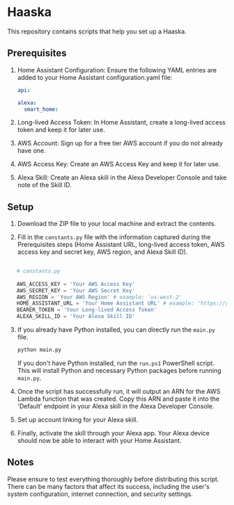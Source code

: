 #   Haaska

This repository contains scripts that help you set up a Haaska.

## Prerequisites

1.  Home Assistant Configuration: Ensure the following YAML entries are added to your Home Assistant configuration.yaml file:
    
    ```yaml
    api:
    
    alexa:
      smart_home:
    ```
2.  Long-lived Access Token: In Home Assistant, create a long-lived access token and keep it for later use.
    
3.  AWS Account: Sign up for a free tier AWS account if you do not already have one.
    
4.  AWS Access Key: Create an AWS Access Key and keep it for later use.
    
5.  Alexa Skill: Create an Alexa skill in the Alexa Developer Console and take note of the Skill ID.
    

## Setup

1.  Download the ZIP file to your local machine and extract the contents.
    
2.  Fill in the `constants.py` file with the information captured during the Prerequisites steps (Home Assistant URL, long-lived access token, AWS access key and secret key, AWS region, and Alexa Skill ID).
    
 ```py
    
    # constants.py
    
    AWS_ACCESS_KEY = 'Your AWS Access Key'
    AWS_SECRET_KEY = 'Your AWS Secret Key'
    AWS_REGION = 'Your AWS Region' # example: 'us-west-2'
    HOME_ASSISTANT_URL = 'Your Home Assistant URL' # example: 'https://your-home-assistant-url.com'
    BEARER_TOKEN = 'Your Long-lived Access Token'
    ALEXA_SKILL_ID = 'Your Alexa Skill ID'
  ```
3.  If you already have Python installed, you can directly run the `main.py` file.
    
    ```bash
    python main.py
    ```
    If you don't have Python installed, run the `run.ps1` PowerShell script. 
    This will install Python and necessary Python packages before running `main.py`.
    
4.  Once the script has successfully run, it will output an ARN for the AWS Lambda function that was created. Copy this ARN and paste it into the 'Default' endpoint in your Alexa skill in the Alexa Developer Console.
    
5.  Set up account linking for your Alexa skill.
    
6.  Finally, activate the skill through your Alexa app. Your Alexa device should now be able to interact with your Home Assistant.
    

## Notes

Please ensure to test everything thoroughly before distributing this script. There can be many factors that affect its success, including the user's system configuration, internet connection, and security settings.
